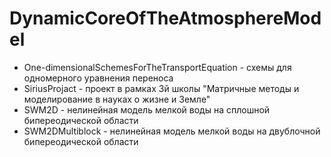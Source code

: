 # DynamicCoreOfTheAtmosphereModel
* One-dimensionalSchemesForTheTransportEquation - схемы для одномерного уравнения переноса
* SiriusProjact - проект в рамках 3й школы "Матричные методы и моделирование в науках о жизне и Земле"
* SWM2D - нелинейная модель мелкой воды на сплошной бипереодической области
* SWM2DMultiblock - нелинейная модель мелкой воды на двублочной бипереодической области
